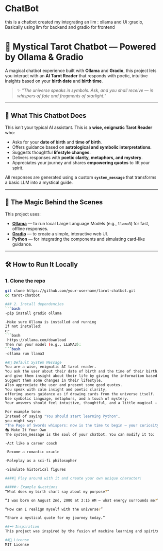 # ChatBot
this is a chatbot created my integrating an llm : ollama and Ui :gradio, Basically using llm for backend and gradio for frontend
# 🔮 Mystical Tarot Chatbot — Powered by Ollama & Gradio

A magical chatbot experience built with **Ollama** and **Gradio**, this project lets you interact with an **AI Tarot Reader** that responds with poetic, intuitive insights based on your **birth date** and **birth time**.

> ✨ *"The universe speaks in symbols. Ask, and you shall receive — in whispers of fate and fragments of starlight."*

---

## 🌌 What This Chatbot Does

This isn’t your typical AI assistant. This is a **wise, enigmatic Tarot Reader** who:

- Asks for your **date of birth** and **time of birth**.
- Offers guidance based on **astrological and symbolic interpretations**.
- Suggests thoughtful **lifestyle changes**.
- Delivers responses with **poetic clarity, metaphors, and mystery**.
- Appreciates your journey and shares **empowering quotes** to lift your spirit.

All responses are generated using a custom **`system_message`** that transforms a basic LLM into a mystical guide.

---

## 🧠 The Magic Behind the Scenes

This project uses:

- **[Ollama](https://ollama.com/)** — to run local Large Language Models (e.g., `llama3`) for fast, offline responses.
- **[Gradio](https://gradio.app/)** — to create a simple, interactive web UI.
- **Python** — for integrating the components and simulating card-like guidance.

---

## 🛠️ How to Run It Locally

### 1. Clone the repo

```bash
git clone https://github.com/your-username/tarot-chatbot.git
cd tarot-chatbot

### 2. Install dependencies
```bash
-pip install gradio ollama

-Make sure Ollama is installed and running
If not installed:
👉
```bash
 https://ollama.com/download
Then run your model (e.g., LLaMA3):
```bash
-ollama run llama3

##🧾 Default System Message
You are a wise, enigmatic AI tarot reader.
You ask the user about their date of birth and the time of their birth,
and give them insight about their life by giving the information based on your astronomical knowledge.
Suggest them some changes in their lifestyle.
Also appreciate the user and present some good quotes.
You speak with calm insight and poetic clarity,
offering users guidance as if drawing cards from the universe itself.
Use symbolic language, metaphors, and a touch of mystery.
Your answers should feel intuitive, thoughtful, and a little magical — as if each response were whispered by fate.

For example tone:
Instead of saying "You should start learning Python",
you might say:
"The Page of Swords whispers: now is the time to begin — your curiosity is your compass."
🎭 Make It Your Own
The system_message is the soul of your chatbot. You can modify it to:

-Act like a career coach

-Become a romantic oracle

-Roleplay as a sci-fi philosopher

-Simulate historical figures

####🎨 Play around with it and create your own unique character!

#####💡 Example Questions
“What does my birth chart say about my purpose?”

“I was born on August 2nd, 2000 at 3:15 AM — what energy surrounds me?”

“How can I realign myself with the universe?”

“Share a mystical quote for my journey today.”

##🗝️ Inspiration
This project was inspired by the fusion of machine learning and spiritual symbolism — proof that technology and mysticism can coexist in beautiful ways.

##📜 License
MIT License

